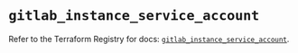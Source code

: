 # `gitlab_instance_service_account`

Refer to the Terraform Registry for docs: [`gitlab_instance_service_account`](https://registry.terraform.io/providers/gitlabhq/gitlab/17.7.1/docs/resources/instance_service_account).
